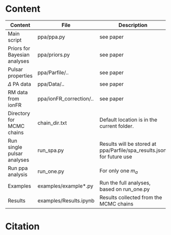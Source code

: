 # Content
|Content   |File   |Description   |
|---|---|---|
| Main script  | ppa/ppa.py  | see paper  |
| Priors for Bayesian analyses  | ppa/priors.py  | see paper  |
| Pulsar properties| ppa/Parfile/..| see paper|
| $\Delta$ PA data | ppa/Data/..  |  see paper |
| RM data from ionFR  | ppa/ionFR_correction/..  |  see paper |
| Directory for MCMC chains |chain_dir.txt| Default location is in the current folder.|
| Run single pulsar analyses| run_spa.py| Results will be stored at ppa/Parfile/spa_results.json for future use|
| Run ppa analysis|run_one.py|For only one $m_a$|
| Examples|examples/example*.py|Run the full analyses, based on run_one.py|
| Results|examples/Results.ipynb|Results collected from the MCMC chains|

# Citation

